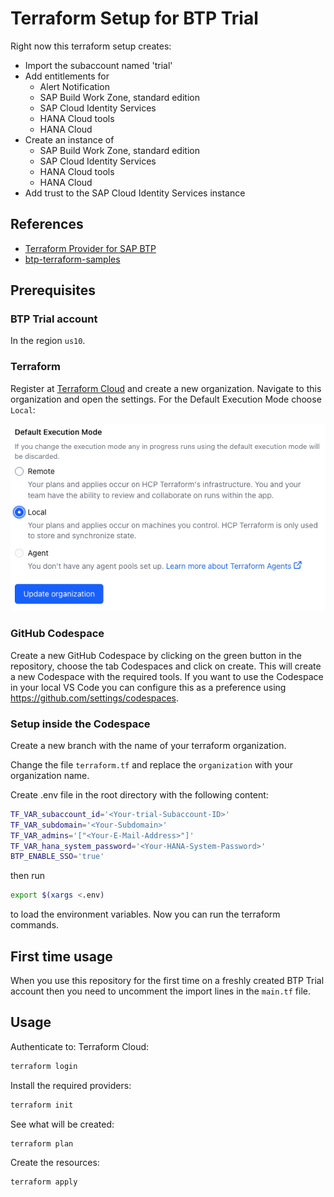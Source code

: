 # Terraform Setup for BTP Trial

Right now this terraform setup creates:

- Import the subaccount named 'trial'
- Add entitlements for
  - Alert Notification
  - SAP Build Work Zone, standard edition
  - SAP Cloud Identity Services
  - HANA Cloud tools
  - HANA Cloud
- Create an instance of
  - SAP Build Work Zone, standard edition
  - SAP Cloud Identity Services
  - HANA Cloud tools
  - HANA Cloud
- Add trust to the SAP Cloud Identity Services instance

## References

- [Terraform Provider for SAP BTP](https://registry.terraform.io/providers/SAP/btp/latest/docs)
- [btp-terraform-samples](https://github.com/SAP-samples/btp-terraform-samples/)

## Prerequisites

### BTP Trial account

In the region `us10`.

### Terraform

Register at [Terraform Cloud](https://app.terraform.io/signup/account) and create a new organization. Navigate to this organization and open the settings. For the Default Execution Mode choose `Local`:

![Screenshot of the section Default Execution Mode](./assets/default-execution-mode.png)

### GitHub Codespace

Create a new GitHub Codespace by clicking on the green button in the repository, choose the tab Codespaces and click on create. This will create a new Codespace with the required tools. If you want to use the Codespace in your local VS Code you can configure this as a preference using https://github.com/settings/codespaces.

### Setup inside the Codespace

Create a new branch with the name of your terraform organization.

Change the file `terraform.tf` and replace the `organization` with your organization name.

Create .env file in the root directory with the following content:

```bash
TF_VAR_subaccount_id='<Your-trial-Subaccount-ID>'
TF_VAR_subdomain='<Your-Subdomain>'
TF_VAR_admins='["<Your-E-Mail-Address>"]'
TF_VAR_hana_system_password='<Your-HANA-System-Password>'
BTP_ENABLE_SSO='true'
```

then run

```bash
export $(xargs <.env)
```

to load the environment variables. Now you can run the terraform commands.

## First time usage

When you use this repository for the first time on a freshly created BTP Trial account then you need to uncomment the import lines in the `main.tf` file.

## Usage

Authenticate to: Terraform Cloud:

```bash
terraform login
```

Install the required providers:

```bash
terraform init
```

See what will be created:

```bash
terraform plan
```

Create the resources:

```bash
terraform apply
```
